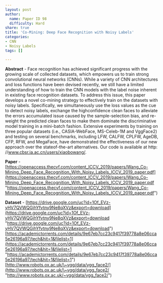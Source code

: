 ```yaml
---
layout: post
author:
  name: Paper ID 98
  difficulty: Hard
share: true
title: 'Co-Mining: Deep Face Recognition with Noisy Labels'
categories:
- CNN
- Noisy Labels
tags: []

---
```

**Abstract** - Face recognition has achieved significant progress with the growing scale of collected datasets, which empowers us to train strong convolutional neural networks (CNNs). While a variety of CNN architectures and loss functions have been devised recently, we still have a limited understanding of how to train the CNN models with the label noise inherent in existing face recognition datasets. To address this issue, this paper develops a novel co-mining strategy to effectively train on the datasets with noisy labels. Specifically, we simultaneously use the loss values as the cue to detect noisy labels, exchange the highconfidence clean faces to alleviate the errors accumulated issue caused by the sample-selection bias, and re-weight the predicted clean faces to make them dominate the discriminative model training in a mini-batch fashion. Extensive experiments by training on three popular datasets (i.e., CASIA-WebFace, MS-Celeb-1M and VggFace2) and testing on several benchmarks, including LFW, CALFW, CPLFW, AgeDB, CFP, RFW, and MegaFace, have demonstrated the effectiveness of our new approach over the stateof-the-art alternatives. Our code is available at http: //www.cbsr.ia.ac.cn/users/xiaobowang/.

**Paper** - [https://openaccess.thecvf.com/content_ICCV_2019/papers/Wang_Co-Mining_Deep_Face_Recognition_With_Noisy_Labels_ICCV_2019_paper.pdf](https://openaccess.thecvf.com/content_ICCV_2019/papers/Wang_Co-Mining_Deep_Face_Recognition_With_Noisy_Labels_ICCV_2019_paper.pdf "https://openaccess.thecvf.com/content_ICCV_2019/papers/Wang_Co-Mining_Deep_Face_Recognition_With_Noisy_Labels_ICCV_2019_paper.pdf")

**Dataset** - [https://drive.google.com/uc?id=1Of_EVz-yHV7QVWQGihYfvtny9Ne8qXVz&export=download](https://drive.google.com/uc?id=1Of_EVz-yHV7QVWQGihYfvtny9Ne8qXVz&export=download "https://drive.google.com/uc?id=1Of_EVz-yHV7QVWQGihYfvtny9Ne8qXVz&export=download") [https://academictorrents.com/details/9e67eb7cc23c9417f39778a8e06cca5e26196a97/tech&hit=1&filelist=1](https://academictorrents.com/details/9e67eb7cc23c9417f39778a8e06cca5e26196a97/tech&hit=1&filelist=1 "https://academictorrents.com/details/9e67eb7cc23c9417f39778a8e06cca5e26196a97/tech&hit=1&filelist=1") [http://www.robots.ox.ac.uk/\~vgg/data/vgg_face2/](http://www.robots.ox.ac.uk/\~vgg/data/vgg_face2/ "http://www.robots.ox.ac.uk/~vgg/data/vgg_face2/")